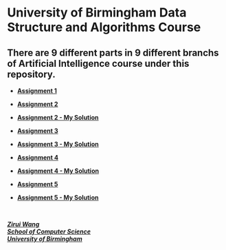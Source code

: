 # University of Birmingham Data Structure and Algorithms Course

## There are 9 different parts in 9 different branchs of Artificial Intelligence course under this repository.

* [**Assignment 1**](https://github.com/ziruiwang333/UoB-Data-Structure-and-Algorithms/tree/Assignment-1)

* [**Assignment 2**](https://github.com/ziruiwang333/UoB-Data-Structure-and-Algorithms/tree/Assignment-2)

* [**Assignment 2 - My Solution**](https://github.com/ziruiwang333/UoB-Data-Structure-and-Algorithms/tree/Assignment-2-Solution)

* [**Assignment 3**](https://github.com/ziruiwang333/UoB-Data-Structure-and-Algorithms/tree/Assignment-3)

* [**Assignment 3 - My Solution**](https://github.com/ziruiwang333/UoB-Data-Structure-and-Algorithms/tree/Assignment-3-Solution)

* [**Assignment 4**](https://github.com/ziruiwang333/UoB-Data-Structure-and-Algorithms/tree/Assignment-4)

* [**Assignment 4 - My Solution**](https://github.com/ziruiwang333/UoB-Data-Structure-and-Algorithms/tree/Assignment-4-Solution)

* [**Assignment 5**](https://github.com/ziruiwang333/UoB-Data-Structure-and-Algorithms/tree/Assignment-5)

* [**Assignment 5 - My Solution**](https://github.com/ziruiwang333/UoB-Data-Structure-and-Algorithms/tree/Assignment-5-Solution)

&nbsp;
&nbsp;

<u>***Zirui Wang***</u>  
<u>***School of Computer Science***</u>  
<u>***University of Birmingham***</u>
